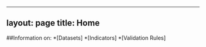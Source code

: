 
---
layout: page
title: Home
---

##Information on: 
    *[Datasets]
    *[Indicators]
    *[Validation Rules]
